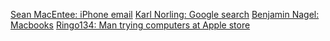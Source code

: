 [Sean MacEntee: iPhone email](https://www.flickr.com/photos/18090920@N07/6251649790)
[Karl Norling: Google search](https://www.flickr.com/photos/97788971@N00/3905930630)
[Benjamin Nagel: Macbooks](https://www.flickr.com/photos/28526479@N02/3877438927)
[Ringo134: Man trying computers at Apple store](https://www.flickr.com/photos/32688128@N00/52216398121)
